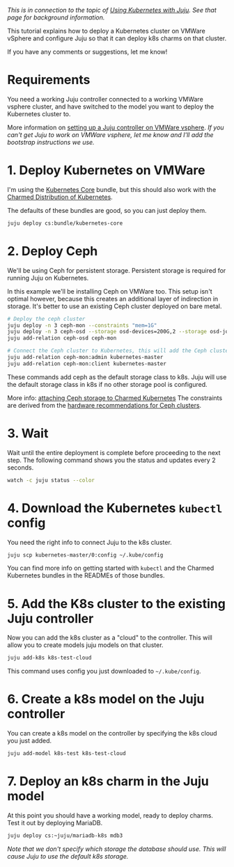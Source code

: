 *This is in connection to the topic of [Using Kubernetes with Juju](/t/using-kubernetes-with-juju/1090). See that page for background information.*

This tutorial explains how to deploy a Kubernetes cluster on VMWare vSphere and configure Juju so that it can deploy k8s charms on that cluster.

If you have any comments or suggestions, let me know! 

# Requirements

You need a working Juju controller connected to a working VMWare vsphere cluster, and have switched to the model you want to deploy the Kubernetes cluster to.

More information on [setting up a Juju controller on VMWare vsphere](https://discourse.jujucharms.com/t/using-vmware-vsphere-with-juju/1099).  *If you can't get Juju to work on VMWare vsphere, let me know and I'll add the bootstrap instructions we use.*

# 1. Deploy Kubernetes on VMWare

I'm using the [Kubernetes Core](https://jujucharms.com/kubernetes-core/bundle/609) bundle, but this should also work with the [Charmed Distribution of Kubernetes](https://jujucharms.com/canonical-kubernetes/bundle/471).

The defaults of these bundles are good, so you can just deploy them.

```bash
juju deploy cs:bundle/kubernetes-core
```

# 2. Deploy Ceph

We'll be using Ceph for persistent storage. Persistent storage is required for running Juju on Kubernetes.

In this example we'll be installing Ceph on VMWare too. This setup isn't optimal however, because this creates an additional layer of indirection in storage. It's better to use an existing Ceph cluster deployed on bare metal.

```bash
# Deploy the ceph cluster
juju deploy -n 3 ceph-mon --constraints "mem=1G"
juju deploy -n 3 ceph-osd --storage osd-devices=200G,2 --storage osd-journals=8G,1 --constraints "root-disk=500G mem=1G"
juju add-relation ceph-osd ceph-mon

# Connect the Ceph cluster to Kubernetes, this will add the Ceph cluster as "Storage Classes" to k8s
juju add-relation ceph-mon:admin kubernetes-master
juju add-relation ceph-mon:client kubernetes-master
```

These commands add ceph as the default storage class to k8s. Juju will use the default storage class in k8s if no other storage pool is configured.

More info: [attaching Ceph storage to Charmed Kubernetes](https://www.ubuntu.com/kubernetes/docs/storage)
The constraints are derived from the [hardware recommendations for Ceph clusters](http://docs.ceph.com/docs/jewel/start/hardware-recommendations/).

# 3. Wait

Wait until the entire deployment is complete before proceeding to the next step. The following command shows you the status and updates every 2 seconds.

```bash
watch -c juju status --color
```

# 4. Download the Kubernetes `kubectl` config

You need the right info to connect Juju to the k8s cluster.

```bash
juju scp kubernetes-master/0:config ~/.kube/config
```

You can find more info on getting started with `kubectl` and the Charmed Kubernetes bundles in the READMEs of those bundles.

# 5. Add the K8s cluster to the existing Juju controller

Now you can add the k8s cluster as a "cloud" to the controller. This will allow you to create models juju models on that cluster.

```bash
juju add-k8s k8s-test-cloud
```

This command uses config you just downloaded to `~/.kube/config`.

# 6. Create a k8s model on the Juju controller

You can create a k8s model on the controller by specifying the k8s cloud you just added.

```bash
juju add-model k8s-test k8s-test-cloud
```
# 7. Deploy an k8s charm in the Juju model

At this point you should have a working model, ready to deploy charms. Test it out by deploying MariaDB.

```bash
juju deploy cs:~juju/mariadb-k8s mdb3
```

*Note that we don't specify which storage the database should use. This will cause Juju to use the default k8s storage.*
